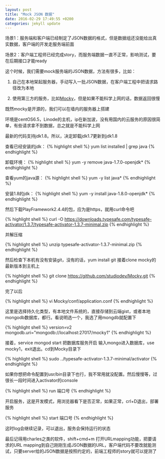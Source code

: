 ```yaml
---
layout: post
title: "Mock JSON 数据"
date: 2016-02-29 17:49:55 +0200
categories: jekyll update
---
```


场景1：服务端和客户端已经制定了JSON数据的格式，但是数据组还没能给出真实数据，客户端的开发走服务端前面

场景2：客户端工程师已经完成story，而服务端数据一直不正常，影响测试，要在后期接口才能ready

这个时候，我们需要mock服务端的JSON数据，方法有很多，比如：

1. 自己在本地架起服务器，手动写入一批JSON数据，在客户端工程中把请求路径改为本地

2. 使用第三方的服务，比如[Mocky](https://www.mocky.io/)，但是如果不能科学上网的话，数据返回很慢

既然mocky是开源的，我们可以在墙内的服务器上搭建

环境是centOS6.5，Linode的主机，ip在新加波，没有用国内的云服务的原因很简单，有些请求拿不到数据，总之就是不能科学上网

最新的代码支持jdk1.8。所以，决定卸载jdk1.7更新到jdk1.8

查看已经安装的jdk：
{% highlight shell %}
yum list installed | grep java
{% endhighlight %}

卸载环境：
{% highlight shell %}
yum -y remove java-1.7.0-openjdk*
{% endhighlight %}

查看yum的java源： 
{% highlight shell %}
yum -y list java*
{% endhighlight %}

安装1.8的jdk：
{% highlight shell %}
yum -y install java-1.8.0-openjdk*
{% endhighlight %}

然后下载PlayFramework2.4.4的包，应为是https，就用curl命令吧

{% highlight shell %}
curl -O https://downloads.typesafe.com/typesafe-activator/1.3.7/typesafe-activator-1.3.7-minimal.zip
{% endhighlight %}

并解压缩

{% highlight shell %}
unzip typesafe-activator-1.3.7-minimal.zip
{% endhighlight %}

然后检查下本机有没有安装git，没有的话，yum install git
接着clone mocky的最新版本到主机上

{% highlight shell %}
git clone https://github.com/studiodev/Mocky.git
{% endhighlight %}

完了以后

{% highlight shell %}
vi Mocky/conf/application.conf
{% endhighlight %}

这里是选择持久化类型，有本地文件系统的，直接存储到云端gist，或者本地mongodb数据库，都行。看说明选一个，我选了用mongdb就配置下

{% highlight shell %}
version=v2
mongodb.uri="mongodb://localhost:27017/mocky1"
{% endhighlight %}

接着，service mongod start 把数据库服务开启
输入mongo进入数据库，use mocky1，exit退出。cd到Mocky目录下

{% highlight shell %}
sudo ../typesafe-activator-1.3.7-minimal/activator
{% endhighlight %}

如果你想把命令配置到usr/bin目录下也行，我不常用就没配置。然后慢慢等，过很长一段时间进入activator的console

{% highlight shell %}
run 端口号
{% endhighlight %}

开启服务，这是开发模式，用浏览器看下是否正常，如果正常，crl+D退出，部署服务

{% highlight shell %}
start 端口号
{% endhighlight %}

这时log会继续记录，可以退出，服务会保持运行的状态

最后记得用charles之类的软件，shift+cmd+m 打开URLmapping功能，把要请求的URL mapping到自己刚刚生成JSON数据的URL，客户端代码不要改就能测试，只要server给的JSON数据是按照约定的，前端工程师的story就可以提测了
